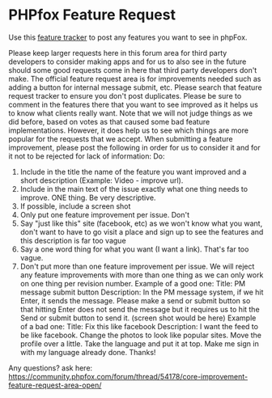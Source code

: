 # PHPfox Feature Request

Use this [feature tracker](https://github.com/moxi9/phpfox-feature-requests/issues) to post any features you want to see in phpFox.

Please keep larger requests here in this forum area for third party developers to consider making apps and for us to also see in the future should some good requests come in here that third party developers don't make.
The official feature request area is for improvements needed such as adding a button for internal message submit, etc. Please search that feature request tracker to ensure you don't post duplicates.
Please be sure to comment in the features there that you want to see improved as it helps us to know what clients really want. Note that we will not judge things as we did before, based on votes as that caused some bad feature implementations. However, it does help us to see which things are more popular for the requests that we accept.
When submitting a feature improvement, please post the following in order for us to consider it and for it not to be rejected for lack of information:
Do:
1. Include in the title the name of the feature you want improved and a short description (Example: Video - improve url).
2. Include in the main text of the issue exactly what one thing needs to improve. ONE thing. Be very descriptive.
3. If possible, include a screen shot
4. Only put one feature improvement per issue.
Don't
1. Say "just like this" site (facebook, etc) as we won't know what you want, don't want to have to go visit a place and sign up to see the features and this description is far too vague
2. Say a one word thing for what you want (I want a link). That's far too vague.
3. Don't put more than one feature improvement per issue. We will reject any feature improvements with more than one thing as we can only work on one thing per revision number.
Example of a good one:
Title: PM message submit button
Description: In the PM message system, if we hit Enter, it sends the message. Please make a send or submit button so that hitting Enter does not send the message but it requires us to hit the Send or submit button to send it.
(screen shot would be here)
Example of a bad one:
Title: Fix this like facebook
Description: I want the feed to be like facebook. Change the photos to look like popular sites. Move the profile over a little. Take the language and put it at top. Make me sign in with my language already done.
Thanks!

Any questions? ask here: https://community.phpfox.com/forum/thread/54178/core-improvement-feature-request-area-open/


